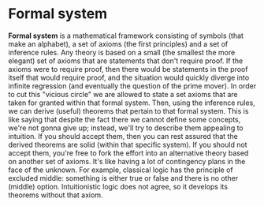 # Formal system

**Formal system** is a mathematical framework consisting of symbols (that make an alphabet), a set of axioms (the first principles) and a set of inference rules. Any theory is based on a small (the smallest the more elegant) set of axioms that are statements that don't require proof. If the axioms were to require proof, then there would be statements in the proof itself that would require proof, and the situation would quickly diverge into infinite regression (and eventually the question of the prime mover). In order to cut this "vicious circle" we are allowed to state a set axioms that are taken for granted within that formal system. Then, using the inference rules, we can derive (useful) theorems that pertain to that formal system. This is like saying that despite the fact there we cannot define some concepts, we're not gonna give up; instead, we'll try to describe them appealing to intuition. If you should accept them, then you can rest assured that the derived theorems are solid (within that specific system). If you should not accept them, you're free to fork the effort into an alternative theory based on another set of axioms. It's like having a lot of contingency plans in the face of the unknown. For example, classical logic has the principle of excluded middle: something is either true or false and there is no other (middle) option. Intuitionistic logic does not agree, so it develops its theorems without that axiom.
